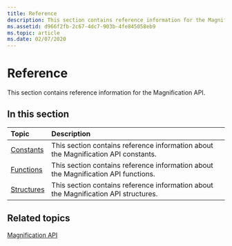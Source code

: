 ```yaml
---
title: Reference
description: This section contains reference information for the Magnification API.
ms.assetid: d966f2fb-2c67-4dc7-903b-4fe845058eb9
ms.topic: article
ms.date: 02/07/2020
---
```


# Reference

This section contains reference information for the Magnification API.

## In this section

| Topic | Description |
|:---|:---|
| [Constants](entry-magapi-constants.md)<br/>   | This section contains reference information about the Magnification API constants.<br/>  |
| [Functions](entry-magapi-functions.md)<br/>   | This section contains reference information about the Magnification API functions.<br/>  |
| [Structures](entry-magapi-structures.md)<br/> | This section contains reference information about the Magnification API structures.<br/> |

## Related topics
 
[Magnification API](entry-magapi-sdk.md)
